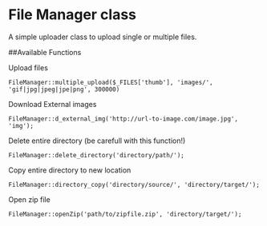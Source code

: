 File Manager class
=================

A simple uploader class to upload single or multiple files.

##Available Functions

Upload files

	FileManager::multiple_upload($_FILES['thumb'], 'images/', 'gif|jpg|jpeg|jpe|png', 300000)

Download External images

	FileManager::d_external_img('http://url-to-image.com/image.jpg', 'img');

Delete entire directory (be carefull with this function!)

	FileManager::delete_directory('directory/path/');

Copy entire directory to new location

	FileManager::directory_copy('directory/source/', 'directory/target/');

Open zip file
	
	FileManager::openZip('path/to/zipfile.zip', 'directory/target/');

